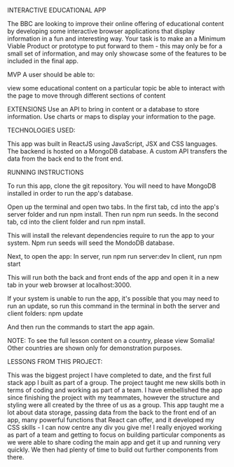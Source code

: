 INTERACTIVE EDUCATIONAL APP

The BBC are looking to improve their online offering of educational content by developing some interactive browser applications that display information in a fun and interesting way. Your task is to make an a Minimum Viable Product or prototype to put forward to them - this may only be for a small set of information, and may only showcase some of the features to be included in the final app.

MVP 
A user should be able to:

view some educational content on a particular topic
be able to interact with the page to move through different sections of content

EXTENSIONS 
Use an API to bring in content or a database to store information.
Use charts or maps to display your information to the page.

TECHNOLOGIES USED: 

This app was built in ReactJS using JavaScript, JSX and CSS languages. The backend is hosted on a MongoDB database. A custom API transfers the data from the back end to the front end.

RUNNING INSTRUCTIONS

To run this app, clone the git repository. You will need to have MongoDB installed in order to run the app's database.

Open up the terminal and open two tabs.
In the first tab, cd into the app's server folder and run npm install. Then run npm run seeds.
In the second tab, cd into the client folder and run npm install.

This will install the relevant dependencies require to run the app to your system. Npm run seeds will seed the MondoDB database.

Next, to open the app:
In server, run npm run server:dev
In client, run npm start

This will run both the back and front ends of the app and open it in a new tab in your web browser at localhost:3000.

If your system is unable to run the app, it's possible that you may need to run an update, so run this command in the terminal in both the server and client folders: npm update

And then run the commands to start the app again.

NOTE: To see the full lesson content on a country, please view Somalia! Other countries are shown only for demonstration purposes.

LESSONS FROM THIS PROJECT:

This was the biggest project I have completed to date, and the first full stack app I built as part of a group. 
The project taught me new skills both in terms of coding and working as part of a team.
I have embellished the app since finishing the project with my teammates, however the structure and styling were all created by the three of us as a group.
This app taught me a lot about data storage, passing data from the back to the front end of an app, many powerful functions that React can offer, and it developed my CSS skills - I can now centre any div you give me!
I really enjoyed working as part of a team and getting to focus on building particular components as we were able to share coding the main app and get it up and running very quickly. We then had plenty of time to build out further components from there.
